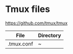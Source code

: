# Tmux files
https://github.com/tmux/tmux

| File | Directory |
| ------ | ------ |
| .tmux.conf | ~ |
